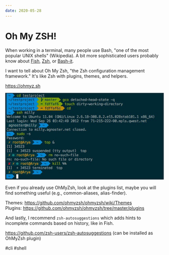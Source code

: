 ```yaml
---
date: 2020-05-28
---
```


# Oh My ZSH!

When working in a terminal, many people use Bash, "one of the most popular UNIX shells" (Wikipedia).
A bit more sophisticated users probably know about [Fish](https://fishshell.com), [Zsh](http://zsh.sourceforge.net), or [Bash-it](https://github.com/Bash-it/bash-it).

I want to tell about Oh My Zsh, "the Zsh configuration management framework."
It's like Zsh with plugins, themes, and helpers.

https://ohmyz.sh

![OhMyZsh screenshot](ohmyzsh.jpeg "OhMyZsh screenshot")

Even if you already use OhMyZsh, look at the plugins list, maybe you will find something useful (e.g., common-aliases, alias-finder).

Themes: https://github.com/ohmyzsh/ohmyzsh/wiki/Themes  
Plugins: https://github.com/ohmyzsh/ohmyzsh/tree/master/plugins

And lastly, I recommend `zsh-autosuggestions` which adds hints to incomplete commands based on history, like in Fish.

https://github.com/zsh-users/zsh-autosuggestions
(can be installed as OhMyZsh plugin)

#cli #shell
